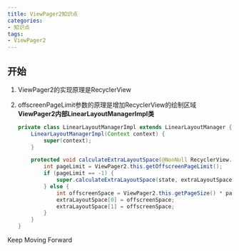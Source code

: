 ```yaml
---
title: ViewPager2知识点
categories: 
- 知识点
tags:
- ViewPager2
---
```




## 开始

1. ViewPager2的实现原理是RecyclerView

   

2. offscreenPageLimit参数的原理是增加RecyclerView的绘制区域   **ViewPager2内部LinearLayoutManagerImpl类**

   ```java
   private class LinearLayoutManagerImpl extends LinearLayoutManager {
       LinearLayoutManagerImpl(Context context) {
           super(context);
       }
   
       protected void calculateExtraLayoutSpace(@NonNull RecyclerView.State state, @NonNull int[] extraLayoutSpace) {
           int pageLimit = ViewPager2.this.getOffscreenPageLimit();
           if (pageLimit == -1) {
               super.calculateExtraLayoutSpace(state, extraLayoutSpace);
           } else {
               int offscreenSpace = ViewPager2.this.getPageSize() * pageLimit;
               extraLayoutSpace[0] = offscreenSpace;
               extraLayoutSpace[1] = offscreenSpace;
           }
       }
   }
   ```





Keep Moving Forward
